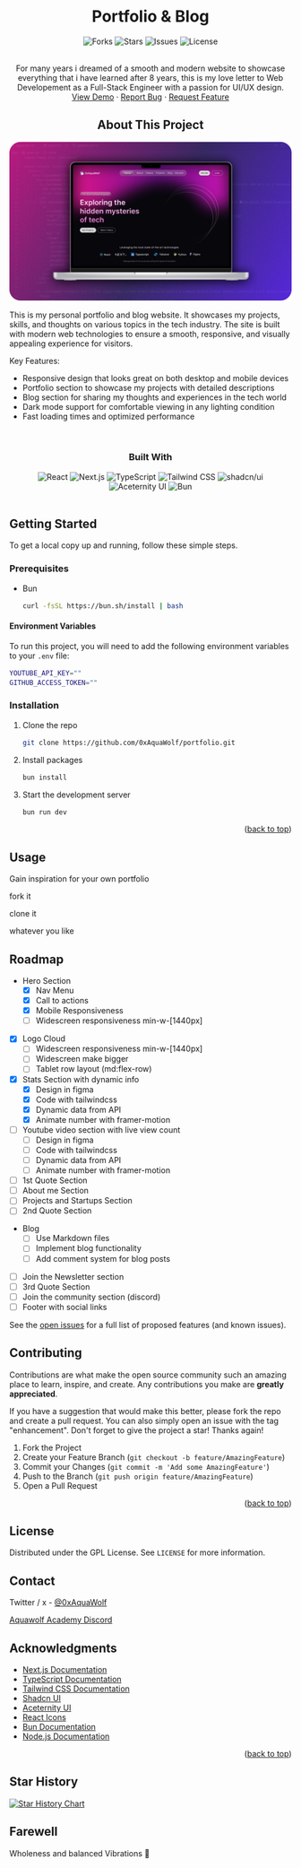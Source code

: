 <h1 align="center">Portfolio & Blog</h3>

<a name="readme-top"></a>

<!-- PROJECT SHIELDS -->
<div align="center">
<!-- PROJECT SHIELDS -->
<img src="https://img.shields.io/github/forks/0xAquaWolf/portfolio.svg?style=for-the-badge" alt="Forks">
<img src="https://img.shields.io/github/stars/0xAquaWolf/portfolio.svg?style=for-the-badge" alt="Stars">
<img src="https://img.shields.io/github/issues/0xAquaWolf/portfolio.svg?style=for-the-badge" alt="Issues">
<img src="https://img.shields.io/github/license/0xAquaWolf/portfolio.svg?style=for-the-badge" alt="License">

</div>

<!-- PROJECT LOGO -->
<br />
<div align="center">

  <p align="center">
  For many years i dreamed of a smooth and modern website to showcase everything that i have learned after 8 years, this is my love letter to Web Developement as a Full-Stack Engineer with a passion for UI/UX design.
    <br />
    <a href="https://0xAquaWolf.com">View Demo</a>
    ·
    <a href="https://github.com/0xAquaWolf/portfolio/issues">Report Bug</a>
    ·
    <a href="https://github.com/0xAquaWolf/portfolio/issues">Request Feature</a>
  </p>
</div>

<!-- ABOUT THE PROJECT -->

<h2 align="center">About This Project</h3>

[![Portfolio Screen Shot][product-screenshot]](https://0xaquawolf.com)

This is my personal portfolio and blog website. It showcases my projects, skills, and thoughts on various topics in the tech industry. The site is built with modern web technologies to ensure a smooth, responsive, and visually appealing experience for visitors.

Key Features:

- Responsive design that looks great on both desktop and mobile devices
- Portfolio section to showcase my projects with detailed descriptions
- Blog section for sharing my thoughts and experiences in the tech world
- Dark mode support for comfortable viewing in any lighting condition
- Fast loading times and optimized performance

<br>
<h3 align="center">Built With</h3>
<div align="center">
<img src="https://img.shields.io/badge/React-20232A?style=for-the-badge&logo=react&logoColor=61DAFB" alt="React">
<img src="https://img.shields.io/badge/Next.js-000000?style=for-the-badge&logo=next.js&logoColor=white" alt="Next.js">
<img src="https://img.shields.io/badge/TypeScript-007ACC?style=for-the-badge&logo=typescript&logoColor=white" alt="TypeScript">
<img src="https://img.shields.io/badge/Tailwind_CSS-38B2AC?style=for-the-badge&logo=tailwind-css&logoColor=white" alt="Tailwind CSS">
<img src="https://img.shields.io/badge/shadcn%2Fui-000000?style=for-the-badge&logo=shadcnui&logoColor=white" alt="shadcn/ui">
<img src="https://img.shields.io/badge/Aceternity_UI-FF4785?style=for-the-badge&logo=storybook&logoColor=white" alt="Aceternity UI">
<img src="https://img.shields.io/badge/Bun-%23000000.svg?style=for-the-badge&logo=bun&logoColor=white" alt="Bun">
</div>
<br>
<!-- GETTING STARTED -->

## Getting Started

To get a local copy up and running, follow these simple steps.

### Prerequisites

- Bun
  ```sh
  curl -fsSL https://bun.sh/install | bash
  ```

#### Environment Variables

To run this project, you will need to add the following environment variables to your `.env` file:

```bash
YOUTUBE_API_KEY=""
GITHUB_ACCESS_TOKEN=""
```

### Installation

1. Clone the repo
   ```sh
   git clone https://github.com/0xAquaWolf/portfolio.git
   ```
2. Install packages
   ```sh
   bun install
   ```
3. Start the development server
   ```sh
   bun run dev
   ```

<p align="right">(<a href="#readme-top">back to top</a>)</p>

<!-- USAGE EXAMPLES -->

## Usage

Gain inspiration for your own portfolio

fork it

clone it

whatever you like

<!-- ROADMAP -->

## Roadmap

- Hero Section
  - [x] Nav Menu
  - [x] Call to actions
  - [x] Mobile Responsiveness
  - [ ] Widescreen responsiveness min-w-[1440px]
- [x] Logo Cloud
  - [ ] Widescreen responsiveness min-w-[1440px]
  - [ ] Widescreen make bigger
  - [ ] Tablet row layout (md:flex-row)
- [x] Stats Section with dynamic info
  - [x] Design in figma
  - [x] Code with tailwindcss
  - [x] Dynamic data from API
  - [x] Animate number with framer-motion
- [ ] Youtube video section with live view count
  - [ ] Design in figma
  - [ ] Code with tailwindcss
  - [ ] Dynamic data from API
  - [ ] Animate number with framer-motion
- [ ] 1st Quote Section
- [ ] About me Section
- [ ] Projects and Startups Section
- [ ] 2nd Quote Section
- Blog
  - [ ] Use Markdown files
  - [ ] Implement blog functionality
  - [ ] Add comment system for blog posts
- [ ] Join the Newsletter section
- [ ] 3rd Quote Section
- [ ] Join the community section (discord)
- [ ] Footer with social links

See the [open issues](https://github.com/0xAquaWolf/your-portfolio-repo/issues) for a full list of proposed features (and known issues).

<!-- CONTRIBUTING -->

## Contributing

Contributions are what make the open source community such an amazing place to learn, inspire, and create. Any contributions you make are **greatly appreciated**.

If you have a suggestion that would make this better, please fork the repo and create a pull request. You can also simply open an issue with the tag "enhancement".
Don't forget to give the project a star! Thanks again!

1. Fork the Project
2. Create your Feature Branch (`git checkout -b feature/AmazingFeature`)
3. Commit your Changes (`git commit -m 'Add some AmazingFeature'`)
4. Push to the Branch (`git push origin feature/AmazingFeature`)
5. Open a Pull Request

<p align="right">(<a href="#readme-top">back to top</a>)</p>

<!-- LICENSE -->

## License

Distributed under the GPL License. See `LICENSE` for more information.

<!-- CONTACT -->

## Contact

Twitter / x - [@0xAquaWolf](https://twitter.com/0xAquaWolf)

[Aquawolf Academy Discord](https://discord.gg/wzPBjEcn87)

<!-- ACKNOWLEDGMENTS -->

## Acknowledgments

- [Next.js Documentation](https://nextjs.org/docs)
- [TypeScript Documentation](https://www.typescriptlang.org/docs/)
- [Tailwind CSS Documentation](https://tailwindcss.com/docs)
- [Shadcn UI](https://ui.shadcn.com/)
- [Aceternity UI](https://ui.aceternity.com/)
- [React Icons](https://react-icons.github.io/react-icons/)
- [Bun Documentation](https://bun.sh/docs)
- [Node.js Documentation](https://nodejs.org/en/docs/)

<p align="right">(<a href="#readme-top">back to top</a>)</p>

<!-- MARKDOWN LINKS & IMAGES -->
<!-- https://www.markdownguide.org/basic-syntax/#reference-style-links -->

[forks-shield]: https://img.shields.io/github/forks/0xAquaWolf/your-portfolio-repo.svg?style=for-the-badge
[forks-url]: https://github.com/0xAquaWolf/your-portfolio-repo/network/members
[stars-shield]: https://img.shields.io/github/stars/0xAquaWolf/your-portfolio-repo.svg?style=for-the-badge
[stars-url]: https://github.com/0xAquaWolf/your-portfolio-repo/stargazers
[issues-shield]: https://img.shields.io/github/issues/0xAquaWolf/your-portfolio-repo.svg?style=for-the-badge
[issues-url]: https://github.com/0xAquaWolf/your-portfolio-repo/issues
[license-shield]: https://img.shields.io/github/license/0xAquaWolf/your-portfolio-repo.svg?style=for-the-badge
[license-url]: https://github.com/0xAquaWolf/your-portfolio-repo/blob/master/LICENSE.txt
[product-screenshot]: /public/images/png/portfolio-preview.png
[Next.js]: https://img.shields.io/badge/next.js-000000?style=for-the-badge&logo=nextdotjs&logoColor=white
[Next-url]: https://nextjs.org/
[React.js]: https://img.shields.io/badge/React-20232A?style=for-the-badge&logo=react&logoColor=61DAFB
[React-url]: https://reactjs.org/
[TypeScript]: https://img.shields.io/badge/TypeScript-007ACC?style=for-the-badge&logo=typescript&logoColor=white
[TypeScript-url]: https://www.typescriptlang.org/
[Tailwind CSS]: https://img.shields.io/badge/Tailwind_CSS-38B2AC?style=for-the-badge&logo=tailwind-css&logoColor=white
[Tailwind-url]: https://tailwindcss.com/
[Shadcn UI]: https://img.shields.io/badge/Shadcn_UI-000000?style=for-the-badge&logo=shadcnui&logoColor=white
[Shadcn-url]: https://ui.shadcn.com/
[Aceternity UI]: https://img.shields.io/badge/Aceternity_UI-FF4785?style=for-the-badge&logo=storybook&logoColor=white
[Aceternity-url]: https://ui.aceternity.com/
[Bun]: https://img.shields.io/badge/Bun-000000?style=for-the-badge&logo=bun&logoColor=white
[Bun-url]: https://bun.sh/
[Node.js]: https://img.shields.io/badge/Node.js-43853D?style=for-the-badge&logo=node.js&logoColor=white
[Node-url]: https://nodejs.org/

## Star History

<a href="https://star-history.com/#0xAquaWolf/portfolio&Date">
 <picture>
   <source media="(prefers-color-scheme: dark)" srcset="https://api.star-history.com/svg?repos=0xAquaWolf/portfolio&type=Date&theme=dark" />
   <source media="(prefers-color-scheme: light)" srcset="https://api.star-history.com/svg?repos=0xAquaWolf/portfolio&type=Date" />
   <img alt="Star History Chart" src="https://api.star-history.com/svg?repos=0xAquaWolf/portfolio&type=Date" />
 </picture>
</a>

## Farewell

Wholeness and balanced Vibrations 🙌
